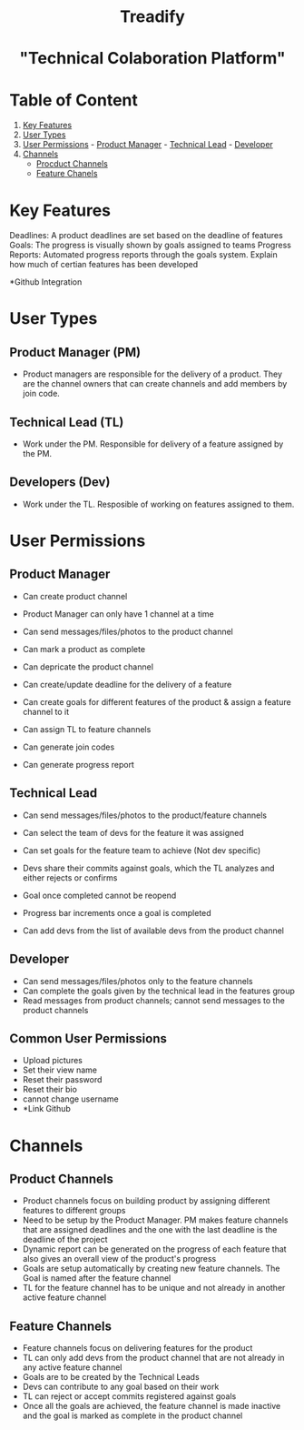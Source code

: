 <div align="center">
    <h1> Treadify <h1>
    <p>"Technical Colaboration Platform"</p>
</div>

# Table of Content

 1.  [Key Features](#key-features)
 2.  [User Types](#user-types)
 3.  [User Permissions](#user-permissions)
    - [Product Manager](#product-manager)
    - [Technical Lead](#technical-lead)
    - [Developer](#developer)
 4. [Channels](#channels)
    - [Procduct Channels](#product-channels)
    - [Feature Chanels](#feature-channels)

# Key Features
 Deadlines:         A product deadlines are set based on the deadline of features
 Goals:             The progress is visually shown by goals assigned to teams
 Progress Reports:  Automated progress reports through the goals system. Explain how much of certian features has been developed

 *Github Integration

# User Types

 ## Product Manager (PM)
 - Product managers are responsible for the delivery of a product. They are the channel owners that can create channels and add members by join code.

 ## Technical Lead  (TL)
 - Work under the PM. Responsible for delivery of a feature assigned by the PM.

 ## Developers      (Dev)
 - Work under the TL. Resposible of working on features assigned to them.

# User Permissions

 ## Product Manager

 - Can create product channel
 - Product Manager can only have 1 channel at a time
 - Can send messages/files/photos to the product channel
 - Can mark a product as complete
 - Can depricate the product channel

 - Can create/update deadline for the delivery of a feature
 - Can create goals for different features of the product & assign a feature channel to it
 - Can assign TL to feature channels

 - Can generate join codes
 - Can generate progress report

 ## Technical Lead

 - Can send messages/files/photos to the product/feature channels
 - Can select the team of devs for the feature it was assigned
 - Can set goals for the feature team to achieve (Not dev specific)
 - Devs share their commits against goals, which the TL analyzes and either rejects or confirms
 - Goal once completed cannot be reopend
 - Progress bar increments once a goal is completed

 - Can add devs from the list of available devs from the product channel

 ## Developer

 - Can send messages/files/photos only to the feature channels
 - Can complete the goals given by the technical lead in the features group
 - Read messages from product channels; cannot send messages to the product channels

 ## Common User Permissions

 - Upload pictures
 - Set their view name
 - Reset their password
 - Reset their bio
 - cannot change username
 - *Link Github

# Channels

 ## Product Channels
 - Product channels focus on building product by assigning different features to different groups
 - Need to be setup by the Product Manager. PM makes feature channels that are assigned deadlines and the one with the last deadline is the deadline of the project
 - Dynamic report can be generated on the progress of each feature that also gives an overall view of the product's progress
 - Goals are setup automatically by creating new feature channels. The Goal is named after the feature channel
 - TL for the feature channel has to be unique and not already in another active feature channel

 ## Feature Channels
 - Feature channels focus on delivering features for the product
 - TL can only add devs from the product channel that are not already in any active feature channel
 - Goals are to be created by the Technical Leads
 - Devs can contribute to any goal based on their work
 - TL can reject or accept commits registered against goals
 - Once all the goals are achieved, the feature channel is made inactive and the goal is marked as complete in the product channel
